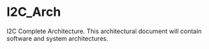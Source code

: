 # I2C_Arch
I2C Complete Architecture.
This architectural document will contain software and system architectures.
